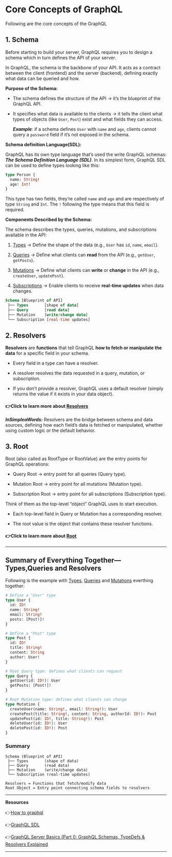 # Core Concepts of GraphQL

Following are the core concepts of the GraphQL

## 1. Schema

Before starting to build your server, GraphQL requires you to design a schema which in turn defines the API of your server.

In GraphQL, the schema is the backbone of your API. It acts as a contract between the client (frontend) and the server (backend), defining exactly what data can be queried and how.

**Purpose of the Schema:**

- The schema defines the structure of the API → it’s the blueprint of the GraphQL API.

- It specifies what data is available to the clients → it tells the client what types of objects (like `User`, `Post`) exist and what fields they can access.

  **_Example_**: if a schema defines `User` with `name` and `age`, clients cannot query a `password` field if it’s not exposed in the schema.

**Schema definition Language(SDL):**

GraphQL has its own type language that’s used the write GraphQL schemas: **_The Schema Definition Language (SDL)_**. In its simplest form, GraphQL SDL can be used to define types looking like this:

```graphql
type Person {
  name: String!
  age: Int!
}
```

This type has two fields, they’re called `name` and `age` and are respectively of type `String` and `Int`. The `!` following the type means that this field is required.

**Components Described by the Schema:**

The schema describes the types, queries, mutations, and subscriptions available in the API:

1. [Types](/CoreConcepts/1_Types.md) → Define the shape of the data (e.g., `User` has `id`, `name`, `email`).

2. [Queries](/CoreConcepts/2_Queries.md) → Define what clients can **read** from the API (e.g., `getUser`, `getPosts`).

3. [Mutations](/CoreConcepts/3_Mutations.md) → Define what clients can **write** or **change** in the API (e.g., `createUser`, `updatePost`).

4. [Subscriptions](/CoreConcepts/4_Subscriptions.md) → Enable clients to receive **real-time updates** when data changes.

```sql
Schema [Blueprint of API]
 ├── Types       [shape of data]
 ├── Query       [read data]
 ├── Mutation    [write/change data]
 └── Subscription [real-time updates]
```

## 2. Resolvers

**Resolvers** are **functions** that tell GraphQL **how to fetch or manipulate the data** for a specific field in your schema.

- Every field in a type can have a resolver.

- A resolver resolves the data requested in a query, mutation, or subscription.

- If you don’t provide a resolver, GraphQL uses a default resolver (simply returns the value if it exists in your data object).

#### 👉Click to learn more about [Resolvers](/CoreConcepts/Resolvers.md)

**_InSimpleaWords:_** Resolvers are the bridge between schema and data sources, defining how each field’s data is fetched or manipulated, whether using custom logic or the default behavior.

## 3. Root

Root (also called as RootType or RootValue) are the entry points for GraphQL operations:

- Query Root → entry point for all queries (Query type).

- Mutation Root → entry point for all mutations (Mutation type).

- Subscription Root → entry point for all subscriptions (Subscription type).

Think of them as the top-level “object” GraphQL uses to start execution.

- Each top-level field in Query or Mutation has a corresponding resolver.

- The root value is the object that contains these resolver functions.

#### 👉Click to learn more about [Root](/CoreConcepts/Root.md)

---

## Summary of Everything Together— Types,Queries and Resolvers

Following is the example with [Types](/CoreConcepts/1_Types.md), [Queries](/CoreConcepts/2_Queries.md) and [Mutations](/CoreConcepts/3_Mutations.md) everthing together:

```graphql
# Define a "User" type
type User {
  id: ID!
  name: String!
  email: String!
  posts: [Post!]!
}

# Define a "Post" type
type Post {
  id: ID!
  title: String!
  content: String
  author: User!
}

# Root Query type: defines what clients can request
type Query {
  getUser(id: ID!): User
  getPosts: [Post!]!
}

# Root Mutation type: defines what clients can change
type Mutation {
  createUser(name: String!, email: String!): User
  createPost(title: String!, content: String, authorId: ID!): Post
  updatePost(id: ID!, title: String!): Post
  deleteUser(id: ID!): User
  deletePost(id: ID!): Post
}
```

### Summary

```
Schema (Blueprint of API)
 ├── Types       (shape of data)
 ├── Query       (read data)
 ├── Mutation    (write/change data)
 └── Subscription (real-time updates)

Resolvers = Functions that fetch/modify data
Root Object = Entry point connecting schema fields to resolvers
```

---

**Resources**

👉[How to graphql](https://www.howtographql.com/basics/2-core-concepts/)

👉[GraphQL SDL](https://www.prisma.io/blog/graphql-sdl-schema-definition-language-6755bcb9ce51)

👉[GraphQL Server Basics (Part I): GraphQL Schemas, TypeDefs & Resolvers Explained](https://www.prisma.io/blog/graphql-server-basics-the-schema-ac5e2950214e)

---
